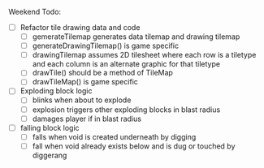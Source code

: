Weekend Todo:
- [ ] Refactor tile drawing data and code
  - [ ] gemerateTilemap generates data tilemap and drawing tilemap
  - [ ] generateDrawingTilemap() is game specific
  - [ ] drawingTilemap assumes 2D tilesheet where each row is a tiletype and each column is an alternate graphic for that tiletype
  - [ ] drawTile() should be a method of TileMap
  - [ ] drawTileMap() is game specific
- [ ] Exploding block logic
  - [ ] blinks when about to explode
  - [ ] explosion triggers other exploding blocks in blast radius
  - [ ] damages player if in blast radius
- [ ] falling block logic
  - [ ] falls when void is created underneath by digging
  - [ ] fall when void already exists below and is dug or touched by diggerang
